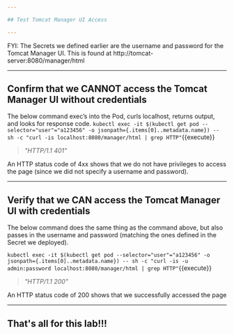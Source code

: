 ```yaml
---

## Test Tomcat Manager UI Access

---
```


FYI: The Secrets we defined earlier are the username and password for the Tomcat Manager UI.  This is found at http://tomcat-server:8080/manager/html
 
 
---

## Confirm that we CANNOT access the Tomcat Manager UI without credentials

The below command exec’s into the Pod, curls localhost, returns output, and looks for response code.
`kubectl exec -it $(kubectl get pod --selector="user"="a123456" -o jsonpath={.items[0]..metadata.name}) -- sh -c "curl -is localhost:8080/manager/html | grep HTTP"`{{execute}}
> _"HTTP/1.1 401"_

An HTTP status code of 4xx shows that we do not have privileges to access the page (since we did not specify a username and password).


---

## Verify that we CAN access the Tomcat Manager UI with credentials

The below command does the same thing as the command above, but also passes in the username and password (matching the ones defined in the Secret we deployed).

`kubectl exec -it $(kubectl get pod --selector="user"="a123456" -o jsonpath={.items[0]..metadata.name}) -- sh -c "curl -is -u admin:password localhost:8080/manager/html | grep HTTP"`{{execute}}
> _"HTTP/1.1 200"_

An HTTP status code of 200 shows that we successfully accessed the page

---

## That's all for this lab!!!

